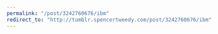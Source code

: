 ```yaml
---
permalink: "/post/3242760676/ibm"
redirect_to: "http://tumblr.spencertweedy.com/post/3242760676/ibm"
---
```

